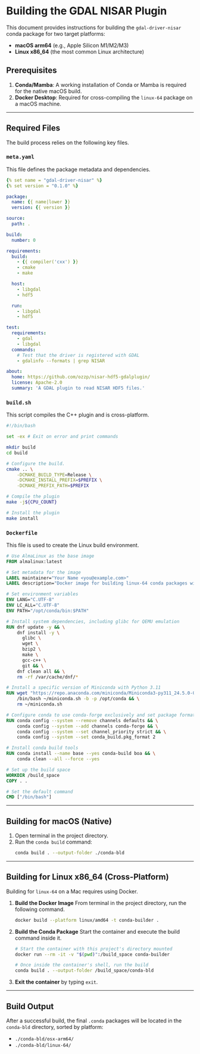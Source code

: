 # Building the GDAL NISAR Plugin

This document provides instructions for building the `gdal-driver-nisar` conda package for two target platforms:

  * **macOS arm64** (e.g., Apple Silicon M1/M2/M3)
  * **Linux x86\_64** (the most common Linux architecture)

## Prerequisites

1.  **Conda/Mamba**: A working installation of Conda or Mamba is required for the native macOS build.
2.  **Docker Desktop**: Required for cross-compiling the `linux-64` package on a macOS machine.

-----

## Required Files

The build process relies on the following key files.

### `meta.yaml`

This file defines the package metadata and dependencies.

```yaml
{% set name = "gdal-driver-nisar" %}
{% set version = "0.1.0" %}

package:
  name: {{ name|lower }}
  version: {{ version }}

source:
  path: .

build:
  number: 0

requirements:
  build:
    - {{ compiler('cxx') }}
    - cmake
    - make

  host:
    - libgdal
    - hdf5

  run:
    - libgdal
    - hdf5

test:
  requirements:
    - gdal
    - libgdal
  commands:
    # Test that the driver is registered with GDAL
    - gdalinfo --formats | grep NISAR

about:
  home: https://github.com/ozzp/nisar-hdf5-gdalplugin/
  license: Apache-2.0
  summary: 'A GDAL plugin to read NISAR HDF5 files.'
```

### `build.sh`

This script compiles the C++ plugin and is cross-platform.

```bash
#!/bin/bash

set -ex # Exit on error and print commands

mkdir build
cd build

# Configure the build.
cmake .. \
    -DCMAKE_BUILD_TYPE=Release \
    -DCMAKE_INSTALL_PREFIX=$PREFIX \
    -DCMAKE_PREFIX_PATH=$PREFIX

# Compile the plugin
make -j${CPU_COUNT}

# Install the plugin
make install
```

### `Dockerfile`

This file is used to create the Linux build environment.

```dockerfile
# Use AlmaLinux as the base image
FROM almalinux:latest

# Set metadata for the image
LABEL maintainer="Your Name <you@example.com>"
LABEL description="Docker image for building linux-64 conda packages with Miniconda."

# Set environment variables
ENV LANG="C.UTF-8"
ENV LC_ALL="C.UTF-8"
ENV PATH="/opt/conda/bin:$PATH"

# Install system dependencies, including glibc for QEMU emulation
RUN dnf update -y && \
    dnf install -y \
      glibc \
      wget \
      bzip2 \
      make \
      gcc-c++ \
      git && \
    dnf clean all && \
    rm -rf /var/cache/dnf/*

# Install a specific version of Miniconda with Python 3.11
RUN wget "https://repo.anaconda.com/miniconda/Miniconda3-py311_24.5.0-0-Linux-x86_64.sh" -O ~/miniconda.sh && \
    /bin/bash ~/miniconda.sh -b -p /opt/conda && \
    rm ~/miniconda.sh

# Configure conda to use conda-forge exclusively and set package format
RUN conda config --system --remove channels defaults && \
    conda config --system --add channels conda-forge && \
    conda config --system --set channel_priority strict && \
    conda config --system --set conda_build.pkg_format 2

# Install conda build tools
RUN conda install --name base --yes conda-build boa && \
    conda clean --all --force --yes

# Set up the build space
WORKDIR /build_space
COPY . .

# Set the default command
CMD ["/bin/bash"]
```

-----

## Building for macOS (Native)

1.  Open terminal in the project directory.
2.  Run the `conda build` command:
    ```bash
    conda build . --output-folder ./conda-bld
    ```

-----

## Building for Linux x86\_64 (Cross-Platform)

Building for `linux-64` on a Mac requires using Docker.

1.  **Build the Docker Image**
    From terminal in the project directory, run the following command.

    ```bash
    docker build --platform linux/amd64 -t conda-builder .
    ```

2.  **Build the Conda Package**
    Start the container and execute the build command inside it.

    ```bash
    # Start the container with this project's directory mounted
    docker run --rm -it -v "$(pwd)":/build_space conda-builder

    # Once inside the container's shell, run the build
    conda build . --output-folder /build_space/conda-bld
    ```

3.  **Exit the container** by typing `exit`.

-----

## Build Output

After a successful build, the final `.conda` packages will be located in the `conda-bld` directory, sorted by platform:

  * `./conda-bld/osx-arm64/`
  * `./conda-bld/linux-64/`
